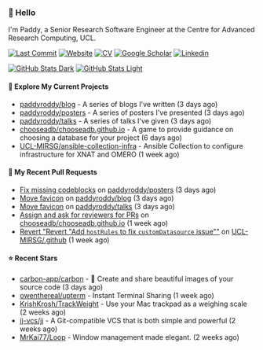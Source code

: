 ### 👋 Hello

I'm Paddy, a Senior Research Software Engineer at the Centre for Advanced
Research Computing, UCL.

[![Last Commit](https://img.shields.io/github/last-commit/paddyroddy/paddyroddy/main?label=updated)](https://github.com/paddyroddy)
[![Website](https://img.shields.io/badge/GitHub%20Pages-222?logo=githubpages&logoColor=fff&style=for-the-badge&style=flat)](https://paddyroddy.github.io)
[![CV](https://img.shields.io/badge/CV-PDF-pink.svg)](https://paddyroddy.github.io/cv)
[![Google Scholar](https://img.shields.io/badge/Google%20Scholar-4285F4?logo=googlescholar&logoColor=fff&style=for-the-badge&style=flat)](https://scholar.google.com/citations?user=OFigHUwAAAAJ)
[![Linkedin](https://img.shields.io/badge/LinkedIn-0A66C2?logo=linkedin&logoColor=fff&style=for-the-badge&style=flat)](https://www.linkedin.com/in/patrickjamesroddy)

[![GitHub Stats Dark](https://github-readme-stats-paddyroddy.vercel.app/api?username=paddyroddy&disable_animations=true&hide_border=true&hide_title=true&include_all_commits=true&rank_icon=github&show=prs_merged,reviews&show_icons=true&theme=tokyonight)](https://github.com/paddyroddy/paddyroddy#gh-dark-mode-only)
[![GitHub Stats Light](https://github-readme-stats-paddyroddy.vercel.app/api?username=paddyroddy&disable_animations=true&hide_border=true&hide_title=true&include_all_commits=true&rank_icon=github&show=prs_merged,reviews&show_icons=true&theme=default)](https://github.com/paddyroddy/paddyroddy#gh-light-mode-only)

#### 👷 Explore My Current Projects

- [paddyroddy/blog](https://github.com/paddyroddy/blog) - A series of blogs I&#39;ve written
  (3 days ago)
- [paddyroddy/posters](https://github.com/paddyroddy/posters) - A series of posters I&#39;ve presented
  (3 days ago)
- [paddyroddy/talks](https://github.com/paddyroddy/talks) - A series of talks I&#39;ve given
  (3 days ago)
- [chooseadb/chooseadb.github.io](https://github.com/chooseadb/chooseadb.github.io) - A game to provide guidance on choosing a database for your project
  (6 days ago)
- [UCL-MIRSG/ansible-collection-infra](https://github.com/UCL-MIRSG/ansible-collection-infra) - Ansible Collection to configure infrastructure for XNAT and OMERO
  (1 week ago)

#### 🔨 My Recent Pull Requests

- [Fix missing codeblocks](https://github.com/paddyroddy/posters/pull/6) on [paddyroddy/posters](https://github.com/paddyroddy/posters)
  (3 days ago)
- [Move favicon](https://github.com/paddyroddy/blog/pull/8) on [paddyroddy/blog](https://github.com/paddyroddy/blog)
  (3 days ago)
- [Move favicon](https://github.com/paddyroddy/talks/pull/108) on [paddyroddy/talks](https://github.com/paddyroddy/talks)
  (3 days ago)
- [Assign and ask for reviewers for PRs](https://github.com/chooseadb/chooseadb.github.io/pull/76) on [chooseadb/chooseadb.github.io](https://github.com/chooseadb/chooseadb.github.io)
  (1 week ago)
- [Revert &#34;Revert &#34;Add `hostRules` to fix `customDatasource` issue&#34;&#34;](https://github.com/UCL-MIRSG/.github/pull/195) on [UCL-MIRSG/.github](https://github.com/UCL-MIRSG/.github)
  (1 week ago)

#### ⭐ Recent Stars

- [carbon-app/carbon](https://github.com/carbon-app/carbon) - :black_heart: Create and share beautiful images of your source code
  (3 days ago)
- [owenthereal/upterm](https://github.com/owenthereal/upterm) - Instant Terminal Sharing
  (1 week ago)
- [KrishKrosh/TrackWeight](https://github.com/KrishKrosh/TrackWeight) - Use your Mac trackpad as a weighing scale
  (2 weeks ago)
- [jj-vcs/jj](https://github.com/jj-vcs/jj) - A Git-compatible VCS that is both simple and powerful
  (2 weeks ago)
- [MrKai77/Loop](https://github.com/MrKai77/Loop) - Window management made elegant.
  (2 weeks ago)
